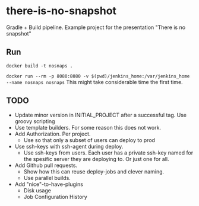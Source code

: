# there-is-no-snapshot
Gradle + Build pipeline. Example project for the presentation "There is no snapshot"

## Run
```docker build -t nosnaps .```

```docker run --rm -p 8080:8080 -v $(pwd)/jenkins_home:/var/jenkins_home --name nosnaps nosnaps```
This might take considerable time the first time.

## TODO
- Update minor version in INITIAL_PROJECT after a successful tag. Use groovy scripting
- Use template builders. For some reason this does not work.
- Add Authorization. Per project.
  - Use so that only a subset of users can deploy to prod
- Use ssh-keys with ssh-agent during deploy.
  - Use ssh-keys from users. Each user has a private ssh-key named for the spesific server they are deploying to. Or just one for all.
- Add Github pull requests.
   - Show how this can reuse deploy-jobs and clever naming.
   - Use parallel builds.
- Add "nice"-to-have-plugins
   - Disk usage
   - Job Configuration History
